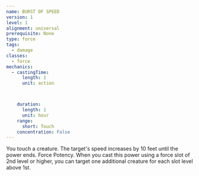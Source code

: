 ```yaml
---
name: BURST OF SPEED
version: 1
level: 1
alignment: universal
prerequisite: None
type: force
tags:
  - damage
classes:
  - force
mechanics:
  - castingTime:
      length: 1
      unit: action



    duration:
      length: 1
      unit: hour
    range:
      short: Touch
    concentration: False
---
```

You touch a creature. The target's speed increases
by 10 feet until the power ends.
Force Potency. When you cast this power using a
force slot of 2nd level or higher, you can target one
additional creature for each slot level above 1st.

    